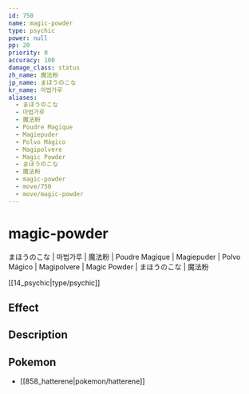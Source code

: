 ```yaml
---
id: 750
name: magic-powder
type: psychic
power: null
pp: 20
priority: 0
accuracy: 100
damage_class: status
zh_name: 魔法粉
jp_name: まほうのこな
kr_name: 마법가루
aliases:
  - まほうのこな
  - 마법가루
  - 魔法粉
  - Poudre Magique
  - Magiepuder
  - Polvo Mágico
  - Magipolvere
  - Magic Powder
  - まほうのこな
  - 魔法粉
  - magic-powder
  - move/750
  - move/magic-powder
---
```

# magic-powder
    
まほうのこな | 마법가루 | 魔法粉 | Poudre Magique | Magiepuder | Polvo Mágico | Magipolvere | Magic Powder | まほうのこな | 魔法粉

[[14_psychic|type/psychic]]

## Effect



## Description



## Pokemon

- [[858_hatterene|pokemon/hatterene]]

